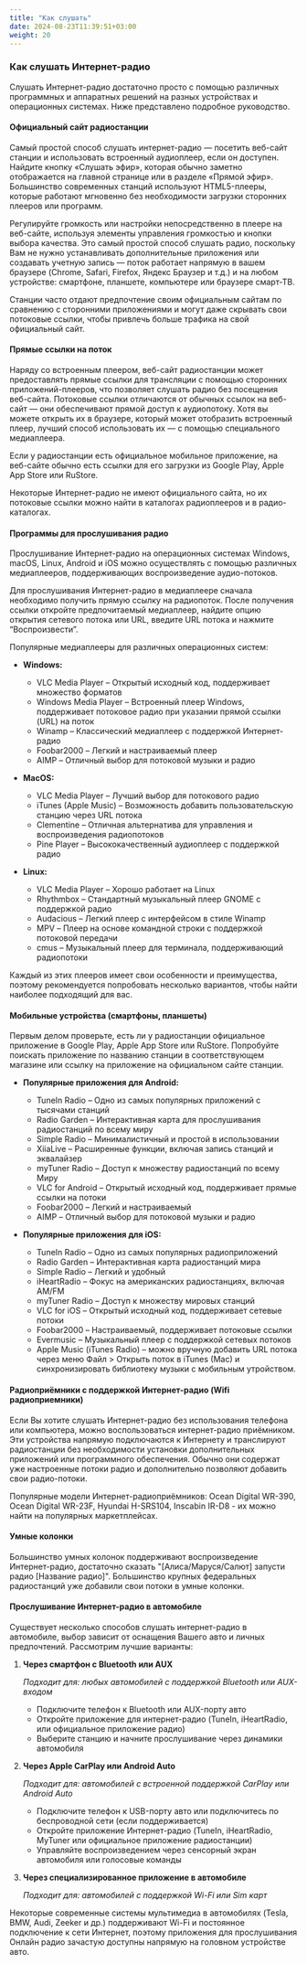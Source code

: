 ```yaml
---
title: "Как слушать"
date: 2024-08-23T11:39:51+03:00
weight: 20
---
```


### Как слушать Интернет-радио
Слушать Интернет-радио достаточно просто с помощью различных программных и аппаратных решений на разных устройствах и операционных системах. Ниже представлено подробное руководство.

#### Официальный сайт радиостанции
Самый простой способ слушать интернет-радио — посетить веб-сайт станции и использовать встроенный аудиоплеер, если он доступен. Найдите кнопку «Слушать эфир», которая обычно заметно отображается на главной странице или в разделе «Прямой эфир». Большинство современных станций используют HTML5-плееры, которые работают мгновенно без необходимости загрузки сторонних плееров или программ.

Регулируйте громкость или настройки непосредственно в плеере на веб-сайте, используя элементы управления громкостью и кнопки выбора качества. Это самый простой способ слушать радио, поскольку Вам не нужно устанавливать дополнительные приложения или создавать учетную запись — поток работает напрямую в вашем браузере (Chrome, Safari, Firefox, Яндекс Браузер и т.д.) и на любом устройстве: смартфоне, планшете, компьютере или браузере смарт-ТВ.

Станции часто отдают предпочтение своим официальным сайтам по сравнению с сторонними приложениями и могут даже скрывать свои потоковые ссылки, чтобы привлечь больше трафика на свой официальный сайт.

#### Прямые ссылки на поток
Наряду со встроенным плеером, веб-сайт радиостанции может предоставлять прямые ссылки для трансляции с помощью сторонних приложений-плееров, что позволяет слушать радио без посещения веб-сайта. Потоковые ссылки отличаются от обычных ссылок на веб-сайт — они обеспечивают прямой доступ к аудиопотоку. Хотя вы можете открыть их в браузере, который может отобразить встроенный плеер, лучший способ использовать их — с помощью специального медиаплеера.

Если у радиостанции есть официальное мобильное приложение, на веб-сайте обычно есть ссылки для его загрузки из Google Play, Apple App Store или RuStore.

Некоторые Интернет-радио не имеют официального сайта, но их потоковые ссылки можно найти в каталогах радиоплееров и в радио-каталогах.


#### Программы для прослушивания радио
Прослушивание Интернет-радио на операционных системах Windows, macOS, Linux, Android и iOS можно осуществлять с помощью различных медиаплееров, поддерживающих воспроизведение аудио-потоков.

Для прослушивания Интернет-радио в медиаплеере сначала необходимо получить прямую ссылку на радиопоток. После получения ссылки откройте предпочитаемый медиаплеер, найдите опцию открытия сетевого потока или URL, введите URL потока и нажмите “Воспроизвести”.

Популярные медиаплееры для различных операционных систем:

- **Windows:**
  - VLC Media Player – Открытый исходный код, поддерживает множество форматов
  - Windows Media Player – Встроенный плеер Windows, поддерживает потоковое радио при указании прямой ссылки (URL) на поток
  - Winamp – Классический медиаплеер с поддержкой Интернет-радио
  - Foobar2000 – Легкий и настраиваемый плеер
  - AIMP – Отличный выбор для потоковой музыки и радио

- **MacOS:**
  - VLC Media Player – Лучший выбор для потокового радио
  - iTunes (Apple Music) – Возможность добавить пользовательскую станцию через URL потока
  - Clementine – Отличная альтернатива для управления и воспроизведения радиопотоков
  - Pine Player – Высококачественный аудиоплеер с поддержкой радио

- **Linux:**
  - VLC Media Player – Хорошо работает на Linux
  - Rhythmbox – Стандартный музыкальный плеер GNOME с поддержкой радио
  - Audacious – Легкий плеер с интерфейсом в стиле Winamp
  - MPV – Плеер на основе командной строки с поддержкой потоковой передачи
  - cmus – Музыкальный плеер для терминала, поддерживающий радиопотоки

Каждый из этих плееров имеет свои особенности и преимущества, поэтому рекомендуется попробовать несколько вариантов, чтобы найти наиболее подходящий для вас.

#### Мобильные устройства (смартфоны, планшеты)
Первым делом проверьте, есть ли у радиостанции официальное приложение в Google Play, Apple App Store или RuStore. Попробуйте поискать приложение по названию станции в соответствующем магазине или ссылку на приложение на официальном сайте станции.


- **Популярные приложения для Android:**
  - TuneIn Radio – Одно из самых популярных приложений с тысячами станций
  - Radio Garden – Интерактивная карта для прослушивания радиостанций по всему миру
  - Simple Radio – Минималистичный и простой в использовании
  - XiiaLive – Расширенные функции, включая запись станций и эквалайзер
  - myTuner Radio – Доступ к множеству радиостанций по всему Миру
  - VLC for Android – Открытый исходный код, поддерживает прямые ссылки на потоки
  - Foobar2000 – Легкий и настраиваемый
  - AIMP – Отличный выбор для потоковой музыки и радио

- **Популярные приложения для iOS:**
  - TuneIn Radio – Одно из самых популярных радиоприложений
  - Radio Garden – Интерактивная карта радиостанций мира
  - Simple Radio – Легкий и удобный
  - iHeartRadio – Фокус на американских радиостанциях, включая AM/FM
  - myTuner Radio – Доступ к множеству мировых станций
  - VLC for iOS – Открытый исходный код, поддерживает сетевые потоки
  - Foobar2000 – Настраиваемый, поддерживает потоковые ссылки
  - Evermusic – Музыкальный плеер с поддержкой сетевых потоков
  - Apple Music (iTunes Radio) – можно вручную добавить URL потока через меню Файл > Открыть поток в iTunes (Mac) и синхронизировать библиотеку музыки с мобильным утройством.

#### Радиоприёмники с поддержкой Интернет-радио (Wifi радиоприемники)
Если Вы хотите слушать Интернет-радио без использования телефона или компьютера, можно воспользоваться интернет-радио приёмником. Эти устройства напрямую подключаются к Интернету и транслируют радиостанции без необходимости установки дополнительных приложений или программного обеспечения. Обычно они содержат уже настроенные потоки радио и дополнительно позволяют добавить свои радио-потоки.

Популярные модели Интернет-радиоприёмников: Ocean Digital WR-390, Ocean Digital WR-23F, Hyundai H-SRS104, Inscabin IR-D8 - их можно найти на популярных маркетплейсах.

#### Умные колонки
Большинство умных колонок поддерживают воспроизведение Интернет-радио, достаточно сказать "[Алиса/Маруся/Салют] запусти радио [Название радио]". Большинство крупных федеральных радиостанций уже добавили свои потоки в умные колонки.


#### Прослушивание Интернет-радио в автомобиле
Существует несколько способов слушать интернет-радио в автомобиле, выбор зависит от оснащения Вашего авто и личных предпочтений. Рассмотрим лучшие варианты:

1. **Через смартфон с Bluetooth или AUX**

   *Подходит для: любых автомобилей с поддержкой Bluetooth или AUX-входом*

   - Подключите телефон к Bluetooth или AUX-порту авто
   - Откройте приложение для интернет-радио (TuneIn, iHeartRadio, или официальное приложение радио)
   - Выберите станцию и начните прослушивание через динамики автомобиля

2. **Через Apple CarPlay или Android Auto**

   *Подходит для: автомобилей с встроенной поддержкой CarPlay или Android Auto*

   - Подключите телефон к USB-порту авто или подключитесь по беспроводной сети (если поддерживается)
   - Откройте приложение Интернет-радио (TuneIn, iHeartRadio, MyTuner или официальное приложение радиостанции)
   - Управляйте воспроизведением через сенсорный экран автомобиля или голосовые команды

3. **Через специализированное приложение в автомобиле**

   *Подходит для: автомобилей с поддержкой Wi-Fi или Sim карт*

Некоторые современные системы мультимедиа в автомобилях (Tesla, BMW, Audi, Zeeker и др.) поддерживают Wi-Fi и постоянное подключение к сети Интернет, поэтому приложения для прослушивания Онлайн радио зачастую доступны напрямую на головном устройстве авто.
